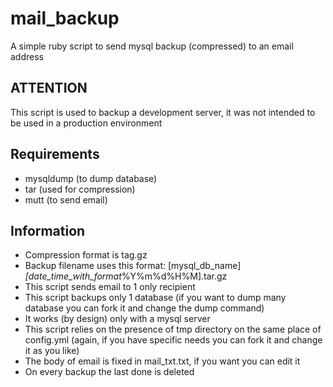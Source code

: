mail_backup
===========

A simple ruby script to send mysql backup (compressed) to an email address

## ATTENTION ##
This script is used to backup a development server, it was not intended to be used in a production environment

## Requirements ##
- mysqldump (to dump database)
- tar (used for compression)
- mutt (to send email)

## Information ##
- Compression format is tag.gz
- Backup filename uses this format: [mysql_db_name]_[date_time_with_format_%Y%m%d%H%M].tar.gz
- This script sends email to 1 only recipient
- This script backups only 1 database (if you want to dump many database you can fork it and change the dump command)
- It works (by design) only with a mysql server
- This script relies on the presence of tmp directory on the same place of config.yml (again, if you have specific needs you can fork it and change it as you like)
- The body of email is fixed in mail_txt.txt, if you want you can edit it
- On every backup the last done is deleted